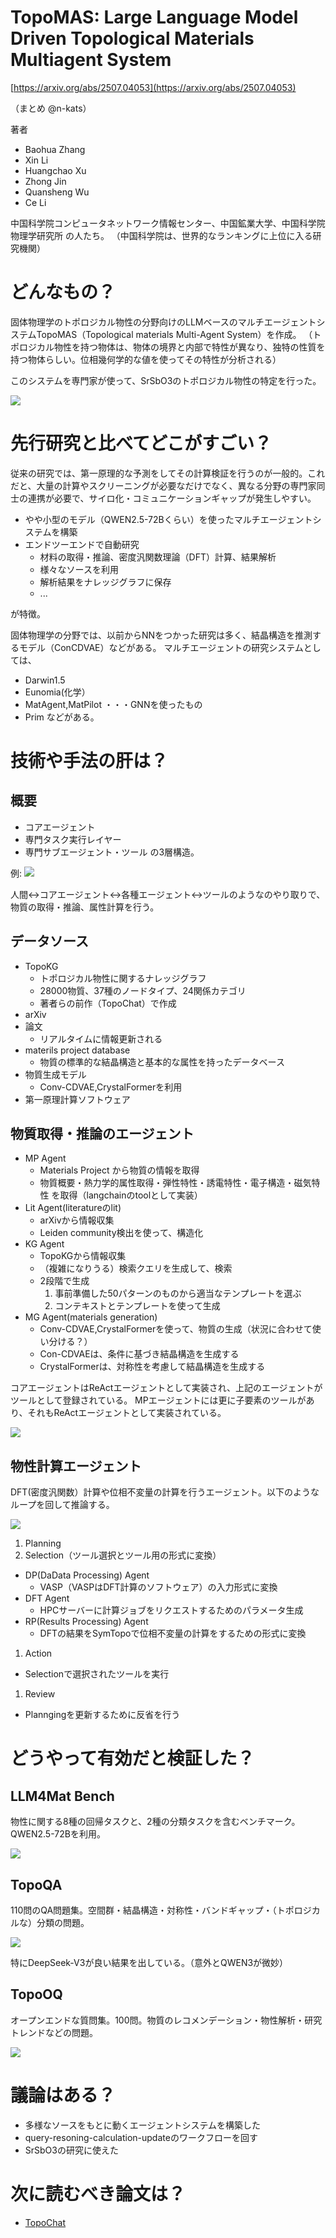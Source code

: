# TopoMAS: Large Language Model Driven Topological Materials Multiagent System
[https://arxiv.org/abs/2507.04053](https://arxiv.org/abs/2507.04053)

（まとめ @n-kats）

著者
* Baohua Zhang
* Xin Li
* Huangchao Xu
* Zhong Jin
* Quansheng Wu
* Ce Li

中国科学院コンピュータネットワーク情報センター、中国鉱業大学、中国科学院物理学研究所 の人たち。
（中国科学院は、世界的なランキングに上位に入る研究機関）

# どんなもの？
固体物理学のトポロジカル物性の分野向けのLLMベースのマルチエージェントシステムTopoMAS（Topological materials Multi-Agent System）を作成。
（トポロジカル物性を持つ物体は、物体の境界と内部で特性が異なり、独特の性質を持つ物体らしい。位相幾何学的な値を使ってその特性が分析される）

このシステムを専門家が使って、SrSbO3のトポロジカル物性の特定を行った。

![](TopoMAS_2507.04053/system_image.png)


# 先行研究と比べてどこがすごい？
従来の研究では、第一原理的な予測をしてその計算検証を行うのが一般的。これだと、大量の計算やスクリーニングが必要なだけでなく、異なる分野の専門家同士の連携が必要で、サイロ化・コミュニケーションギャップが発生しやすい。

* やや小型のモデル（QWEN2.5-72Bくらい）を使ったマルチエージェントシステムを構築
* エンドツーエンドで自動研究
  * 材料の取得・推論、密度汎関数理論（DFT）計算、結果解析
  * 様々なソースを利用
  * 解析結果をナレッジグラフに保存
  * ...

が特徴。

固体物理学の分野では、以前からNNをつかった研究は多く、結晶構造を推測するモデル（ConCDVAE）などがある。
マルチエージェントの研究システムとしては、
* Darwin1.5
* Eunomia(化学）
* MatAgent,MatPilot ・・・GNNを使ったもの
* Prim
などがある。

# 技術や手法の肝は？
## 概要
* コアエージェント
* 専門タスク実行レイヤー
* 専門サブエージェント・ツール
の3層構造。

例:
![](TopoMAS_2507.04053/workflow.png)

人間↔️コアエージェント↔️各種エージェント↔️ツールのようなのやり取りで、物質の取得・推論、属性計算を行う。

## データソース
* TopoKG
  * トポロジカル物性に関するナレッジグラフ
  * 28000物質、37種のノードタイプ、24関係カテゴリ
  * 著者らの前作（TopoChat）で作成
* arXiv
* 論文
  * リアルタイムに情報更新される
* materils project database
  * 物質の標準的な結晶構造と基本的な属性を持ったデータベース
* 物質生成モデル
  * Conv-CDVAE,CrystalFormerを利用
* 第一原理計算ソフトウェア

## 物質取得・推論のエージェント
* MP Agent
  * Materials Project から物質の情報を取得
  * 物質概要・熱力学的属性取得・弾性特性・誘電特性・電子構造・磁気特性 を取得（langchainのtoolとして実装）
* Lit Agent(literatureのlit)
  * arXivから情報収集
  * Leiden community検出を使って、構造化
* KG Agent
  * TopoKGから情報収集
  * （複雑になりうる）検索クエリを生成して、検索
  * 2段階で生成
    1. 事前準備した50パターンのものから適当なテンプレートを選ぶ
    1. コンテキストとテンプレートを使って生成
* MG Agent(materials generation)
  * Conv-CDVAE,CrystalFormerを使って、物質の生成（状況に合わせて使い分ける？）
  * Con-CDVAEは、条件に基づき結晶構造を生成する
  * CrystalFormerは、対称性を考慮して結晶構造を生成する

コアエージェントはReActエージェントとして実装され、上記のエージェントがツールとして登録されている。
MPエージェントには更に子要素のツールがあり、それもReActエージェントとして実装されている。

![](TopoMAS_2507.04053/react_agent.png)

## 物性計算エージェント
DFT(密度汎関数）計算や位相不変量の計算を行うエージェント。以下のようなループを回して推論する。

![](TopoMAS_2507.04053/CP_agent.png)

1. Planning
1. Selection（ツール選択とツール用の形式に変換）
  * DP(DaData Processing) Agent
    * VASP（VASPはDFT計算のソフトウェア）の入力形式に変換
  * DFT Agent
    * HPCサーバーに計算ジョブをリクエストするためのパラメータ生成
  * RP(Results Processing) Agent
    * DFTの結果をSymTopoで位相不変量の計算をするための形式に変換
1. Action
  * Selectionで選択されたツールを実行 
1. Review
  * Planngingを更新するために反省を行う


# どうやって有効だと検証した？
## LLM4Mat Bench
物性に関する8種の回帰タスクと、2種の分類タスクを含むベンチマーク。
QWEN2.5-72Bを利用。

![](TopoMAS_2507.04053/LLM4Mat_Bench.png)


## TopoQA
110問のQA問題集。空間群・結晶構造・対称性・バンドギャップ・（トポロジカルな）分類の問題。

![](TopoMAS_2507.04053/TopoQA.png)

特にDeepSeek-V3が良い結果を出している。（意外とQWEN3が微妙）

## TopoOQ
オープンエンドな質問集。100問。物質のレコメンデーション・物性解析・研究トレンドなどの問題。

![](TopoMAS_2507.04053/TopoOQ.png)

# 議論はある？
* 多様なソースをもとに動くエージェントシステムを構築した
* query-resoning-calculation-updateのワークフローを回す
* SrSbO3の研究に使えた

# 次に読むべき論文は？
* [TopoChat](https://arxiv.org/abs/2409.13732v1)